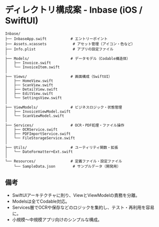 # ディレクトリ構成案 - Inbase (iOS / SwiftUI)

```
Inbase/
├── InbaseApp.swift           # エントリーポイント
├── Assets.xcassets            # アセット管理（アイコン・色など）
├── Info.plist                 # アプリの設定ファイル
│
├── Models/                   # データモデル（Codable構造体）
│   ├── Invoice.swift
│   └── InvoiceItem.swift
│
├── Views/                    # 画面構成（SwiftUI）
│   ├── HomeView.swift
│   ├── ScanView.swift
│   ├── DetailView.swift
│   ├── EditView.swift
│   └── SettingsView.swift
│
├── ViewModels/               # ビジネスロジック・状態管理
│   ├── InvoiceViewModel.swift
│   └── ScanViewModel.swift
│
├── Services/                 # OCR・PDF処理・ファイル操作
│   ├── OCRService.swift
│   ├── PDFImportService.swift
│   └── FileStorageService.swift
│
├── Utils/                    # ユーティリティ関数・拡張
│   └── DateFormatter+Ext.swift
│
└── Resources/                # 定義ファイル・設定ファイル
    └── SampleData.json        # サンプルデータ（開発用）
```

## 備考
- SwiftUIアーキテクチャに則り、ViewとViewModelの責務を分離。
- Modelsは全てCodable対応。
- Services層でOCRや保存などのロジックを集約し、テスト・再利用を容易に。
- 小規模〜中規模アプリ向けのシンプルな構成。



